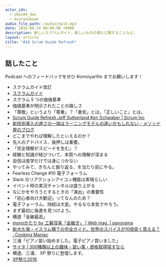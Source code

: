 ```yaml
---
actor_ids:
  - ykmc09_dev
  - miuranobuak
audio_file_path: /audio/ep14.mp3
date: 2016-09-14 00:00:00 +0900
description: 新しいスクラムガイド、新しいものの導入に関することなど。
layout: article
title: "#14 Scrum Guide Refresh"
---
```


## 話したこと
Podcast へのフィードバックをぜひ #omoiyarifm までお願いします！

- スクラムガイド改訂
- [スクラムガイド](http://www.scrumguides.org/docs/scrumguide/v2016/2016-Scrum-Guide-Japanese.pdf)
- スクラム 5 つの価値基準
- 価値基準が明示されたことの嬉しさ
- 「尊敬」というより「尊重」？「勇気」とは。「正しいこと」とは。
- [Scrum Guide Refresh Jeff Sutherland Ken Schwaber | Scrum Inc](https://www.scruminc.com/scrum-guide-refresh/)
- [新技術導入の遅さの一端はラーニングモデルの違いかもしれない - メソッド屋のブログ](http://simplearchitect.hatenablog.com/entry/2016/08/05/083324)
- どこまでやれば理解したといえるのか？
- 先人のアドバイス、後押しは重要。
- 「完全理解がスピードを生む」？
- 経験と知識が結びついて、本質への理解が深まる
- 自信は座学だけでは身につかない
- やってみて、きちんと振り返る、を当たり前にやる。
- Fearless Change #10 電子フォーラム
- Slack のリアクションアイコン機能は素晴らしい
- イベント時の実況チャンネルは盛り上がる
- なにかをやろうとするときの「演出」の重要性
- 「初心者向け大歓迎」ってなんのため？
- 電子フォーラム、持続は大変。やるなら本気でやろう。
- まず最初に後進を見つけよう。
- 横道「金継最高」
- [monoかたり by 工藤茂喜「金継ぎ」 | Web mag. | panorama](http://panorama-index.jp/webmag/monokatari_kudo_3/)
- [新大久保・イスラム横丁の完全ガイド。世界のスパイスが10倍安く買える？ : Cooking Maniac](http://cookingmaniac.net/archives/41688033.html)
- 三浦「ピアノ習い始めました。電子ピアノ買いました」
- [サイタ | 300種類以上の趣味・習い事・資格取得探すなら](https://cyta.jp/)
- 横道、三浦、 XP 祭りに登壇します。
- [XP祭り2016](http://xpjug.com/xp2016/)